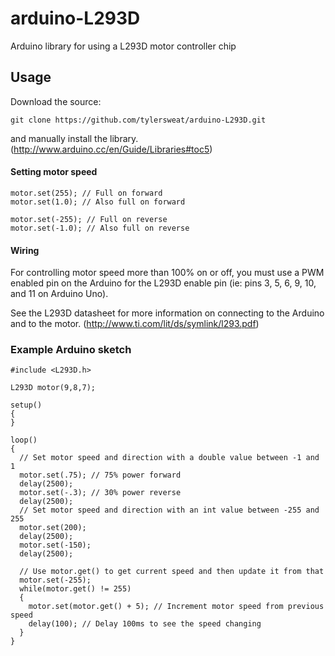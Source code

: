 # arduino-L293D
Arduino library for using a L293D motor controller chip

## Usage
Download the source:

  ```git clone https://github.com/tylersweat/arduino-L293D.git```
  
and manually install the library. (http://www.arduino.cc/en/Guide/Libraries#toc5)


#### Setting motor speed
```
motor.set(255); // Full on forward
motor.set(1.0); // Also full on forward

motor.set(-255); // Full on reverse
motor.set(-1.0); // Also full on reverse
```

#### Wiring
For controlling motor speed more than 100% on or off, you must use a PWM enabled pin on the Arduino for the L293D enable pin (ie: pins 3, 5, 6, 9, 10, and 11 on Arduino Uno).

See the L293D datasheet for more information on connecting to the Arduino and to the motor. (http://www.ti.com/lit/ds/symlink/l293.pdf)

### Example Arduino sketch

```
#include <L293D.h>

L293D motor(9,8,7);

setup()
{
}

loop()
{
  // Set motor speed and direction with a double value between -1 and 1
  motor.set(.75); // 75% power forward
  delay(2500);
  motor.set(-.3); // 30% power reverse
  delay(2500);
  // Set motor speed and direction with an int value between -255 and 255
  motor.set(200);
  delay(2500);
  motor.set(-150);
  delay(2500);
  
  // Use motor.get() to get current speed and then update it from that
  motor.set(-255);
  while(motor.get() != 255)
  {
    motor.set(motor.get() + 5); // Increment motor speed from previous speed
    delay(100); // Delay 100ms to see the speed changing
  }
}
```
